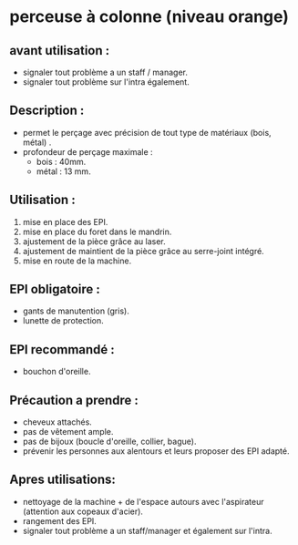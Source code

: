 # perceuse à colonne (niveau orange)



## avant utilisation : 

- signaler tout problème a un staff / manager.
- signaler tout problème sur l'intra également.

## Description : 

- permet le perçage avec précision de tout type de matériaux (bois, métal) .
- profondeur de perçage maximale : 
  - bois : 40mm.
  - métal : 13 mm.

## Utilisation : 

1) mise en place des EPI.
2) mise en place du foret dans le mandrin.
3) ajustement de la pièce grâce au laser.
4) ajustement de maintient de la pièce grâce au serre-joint intégré.
5) mise en route de la machine.

## EPI obligatoire : 

- gants de manutention (gris).
- lunette de protection.

## EPI recommandé :

- bouchon d'oreille.

## Précaution a prendre : 

- cheveux attachés.
- pas de vêtement ample.
- pas de bijoux (boucle d'oreille, collier, bague).
- prévenir les personnes aux alentours et leurs proposer des EPI adapté.

## Apres utilisations: 

- nettoyage de la machine + de l'espace autours avec l'aspirateur (attention aux copeaux d'acier).
- rangement des EPI.
- signaler tout problème a un staff/manager et également sur l'intra.